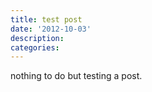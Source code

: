 ```yaml
---
title: test post
date: '2012-10-03'
description:
categories:
---
```

nothing to do but testing a post.